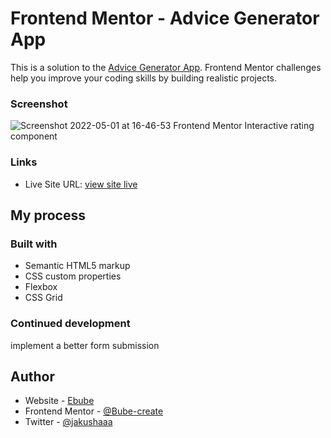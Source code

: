 # Frontend Mentor - Advice Generator App

This is a solution to the [Advice Generator App](https://www.frontendmentor.io/challenges/advice-generator-app-QdUG-13db/hub/advice-generator-app-ByH2aX2Sc). Frontend Mentor challenges help you improve your coding skills by building realistic projects.

### Screenshot

![Screenshot 2022-05-01 at 16-46-53 Frontend Mentor Interactive rating component](https://user-images.githubusercontent.com/53101939/166153686-024fff40-8b97-45dd-a1ef-cf364395ce35.png)

### Links

-   Live Site URL: [view site live](https://interactive-rating-amber.vercel.app/)

## My process

### Built with

-   Semantic HTML5 markup
-   CSS custom properties
-   Flexbox
-   CSS Grid

### Continued development

implement a better form submission

## Author

-   Website - [Ebube](https://personal-website-alpha-azure.vercel.app/)
-   Frontend Mentor - [@Bube-create](https://www.frontendmentor.io/profile/Bube-create)
-   Twitter - [@jakushaaa](https://www.twitter.com/jakushaaa)
